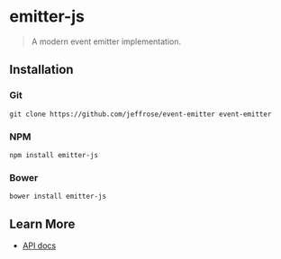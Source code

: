 # emitter-js

> A modern event emitter implementation.

## Installation

### Git

`git clone https://github.com/jeffrose/event-emitter event-emitter`

### NPM

`npm install emitter-js`

### Bower

`bower install emitter-js`

## Learn More

* [API docs](docs/api.md)
